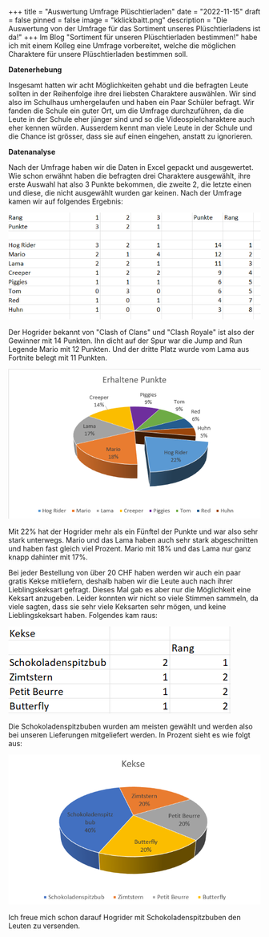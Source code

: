 +++
title = "Auswertung Umfrage Plüschtierladen"
date = "2022-11-15"
draft = false
pinned = false
image = "kklickbaitt.png"
description = "Die Auswertung von der Umfrage für das Sortiment unseres Plüschtierladens ist da!"
+++
Im Blog "Sortiment für unseren Plüschtierladen bestimmen!" habe ich mit einem Kolleg eine Umfrage vorbereitet, welche die möglichen Charaktere für unsere Plüschtierladen bestimmen soll.

**Datenerhebung**

Insgesamt hatten wir acht Möglichkeiten gehabt und die befragten Leute sollten in der Reihenfolge ihre drei liebsten Charaktere auswählen. Wir sind also im Schulhaus umhergelaufen und haben ein Paar Schüler befragt. Wir fanden die Schule ein guter Ort, um die Umfrage durchzuführen, da die Leute in der Schule eher jünger sind und so die Videospielcharaktere auch eher kennen würden. Ausserdem kennt man viele Leute in der Schule und die Chance ist grösser, dass sie auf einen eingehen, anstatt zu ignorieren.

**Datenanalyse**

Nach der Umfrage haben wir die Daten in Excel gepackt und ausgewertet. Wie schon erwähnt haben die befragten drei Charaktere ausgewählt, ihre erste Auswahl hat also 3 Punkte bekommen, die zweite 2, die letzte einen und diese, die nicht ausgewählt wurden gar keinen. Nach der Umfrage kamen wir auf folgendes Ergebnis:

![](rangliste-pluschtiere.png)

Der Hogrider bekannt von "Clash of Clans" und "Clash Royale" ist also der Gewinner mit 14 Punkten. Ihn dicht auf der Spur war die Jump and Run Legende Mario mit 12 Punkten. Und der dritte Platz wurde vom Lama aus Fortnite belegt mit 11 Punkten.

![](diagramm-pluschtiere.png)

Mit 22% hat der Hogrider mehr als ein Fünftel der Punkte und war also sehr stark unterwegs. Mario und das Lama haben auch sehr stark abgeschnitten und haben fast gleich viel Prozent. Mario mit 18% und das Lama nur ganz knapp dahinter mit 17%.

Bei jeder Bestellung von über 20 CHF haben werden wir auch ein paar gratis Kekse mitliefern, deshalb haben wir die Leute auch nach ihrer Lieblingskeksart gefragt. Dieses Mal gab es aber nur die Möglichkeit eine Keksart anzugeben. Leider konnten wir nicht so viele Stimmen sammeln, da viele sagten, dass sie sehr viele Keksarten sehr mögen, und keine Lieblingskeksart haben. Folgendes kam raus:

![](kekse-3.png)

Die Schokoladenspitzbuben wurden am meisten gewählt und werden also bei unseren Lieferungen mitgeliefert werden. In Prozent sieht es wie folgt aus:

![](kekse-5.png)

Ich freue mich schon darauf Hogrider mit Schokoladenspitzbuben den Leuten zu versenden.
